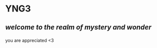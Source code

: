 <!DOCTYPE html>
<html>
<body>

<h1>YNG3</h1>
  <h2><p><i>welcome to the realm of mystery and wonder</i></p></h2>
  
  <p>you are appreciated <3</p>

</body>
</html>
